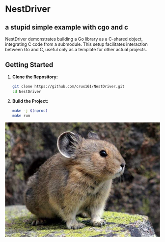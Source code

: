 # NestDriver 
## a stupid simple example with cgo and c 

NestDriver demonstrates building a Go library as a C-shared object, integrating C code from a submodule. This setup facilitates interaction between Go and C, useful only as a template for other actual projects.

## Getting Started

1.  **Clone the Repository:**

    ```bash
    git clone https://github.com/crux161/NestDriver.git 
    cd NestDriver
    ```


2.  **Build the Project:**

    ```bash
    make -j $(nproc)
    make run
    ```
![ili pika](src/pika.png)
